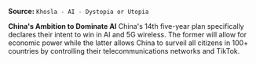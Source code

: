 **Source:** `Khosla - AI - Dystopia or Utopia`

**China's Ambition to Dominate AI**
China's 14th five-year plan specifically declares their intent to win in AI and 5G wireless. The former will allow for economic power while the latter allows China to surveil all citizens in 100+ countries by controlling their telecommunications networks and TikTok.

